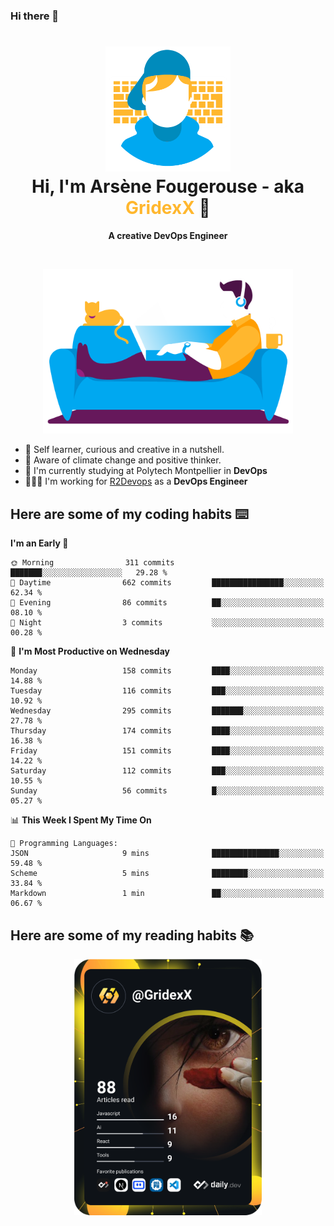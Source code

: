### Hi there 👋

<!--
**GridexX/gridexx** is a ✨ _special_ ✨ repository because its `README.md` (this file) appears on your GitHub profile.

Here are some ideas to get you started:

- 🔭 I’m currently working on ...
- 🌱 I’m currently learning ...
- 👯 I’m looking to collaborate on ...
- 🤔 I’m looking for help with ...
- 💬 Ask me about ...
- 📫 How to reach me: ...
- 😄 Pronouns: ...
- ⚡ Fun fact: ...
-->


<!-- Header -->
<h1 align="center">
  <img src="./images/user_profile.png" width="200">
  <br>
  Hi, I'm Arsène Fougerouse - aka <span style="color:#ffb72e">GridexX</span> 👋
</h1>


<p align="center">
  <b>A creative DevOps Engineer </b>
</p>
<br/>
<p align="center">
  <img src="./images/man_couch.png" width="400">
</p>

- 🎨 Self learner, curious and creative in a nutshell. 
- 🌱 Aware of climate change and positive thinker.
- 📕 I'm currently studying at Polytech Montpellier in **DevOps**
- 👨🏻‍💻 I'm working for [R2Devops](https://r2devops.io) as a **DevOps Engineer**


## Here are some of my coding habits ⌨️

<!-- Add a section about tech and Ops stack
  Like this one : https://github.com/Xanthus58#-tech-stack
-->
<!--START_SECTION:waka-->
**I'm an Early 🐤** 

```text
🌞 Morning                311 commits         ███████░░░░░░░░░░░░░░░░░░   29.28 % 
🌆 Daytime                662 commits         ████████████████░░░░░░░░░   62.34 % 
🌃 Evening                86 commits          ██░░░░░░░░░░░░░░░░░░░░░░░   08.10 % 
🌙 Night                  3 commits           ░░░░░░░░░░░░░░░░░░░░░░░░░   00.28 % 
```
📅 **I'm Most Productive on Wednesday** 

```text
Monday                   158 commits         ████░░░░░░░░░░░░░░░░░░░░░   14.88 % 
Tuesday                  116 commits         ███░░░░░░░░░░░░░░░░░░░░░░   10.92 % 
Wednesday                295 commits         ███████░░░░░░░░░░░░░░░░░░   27.78 % 
Thursday                 174 commits         ████░░░░░░░░░░░░░░░░░░░░░   16.38 % 
Friday                   151 commits         ████░░░░░░░░░░░░░░░░░░░░░   14.22 % 
Saturday                 112 commits         ███░░░░░░░░░░░░░░░░░░░░░░   10.55 % 
Sunday                   56 commits          █░░░░░░░░░░░░░░░░░░░░░░░░   05.27 % 
```


📊 **This Week I Spent My Time On** 

```text
💬 Programming Languages: 
JSON                     9 mins              ███████████████░░░░░░░░░░   59.48 % 
Scheme                   5 mins              ████████░░░░░░░░░░░░░░░░░   33.84 % 
Markdown                 1 min               ██░░░░░░░░░░░░░░░░░░░░░░░   06.67 % 
```


<!--END_SECTION:waka-->

## Here are some of my reading habits 📚
<div  align="center">
  <img src="./images/devcard.svg" width="300">
</div>
